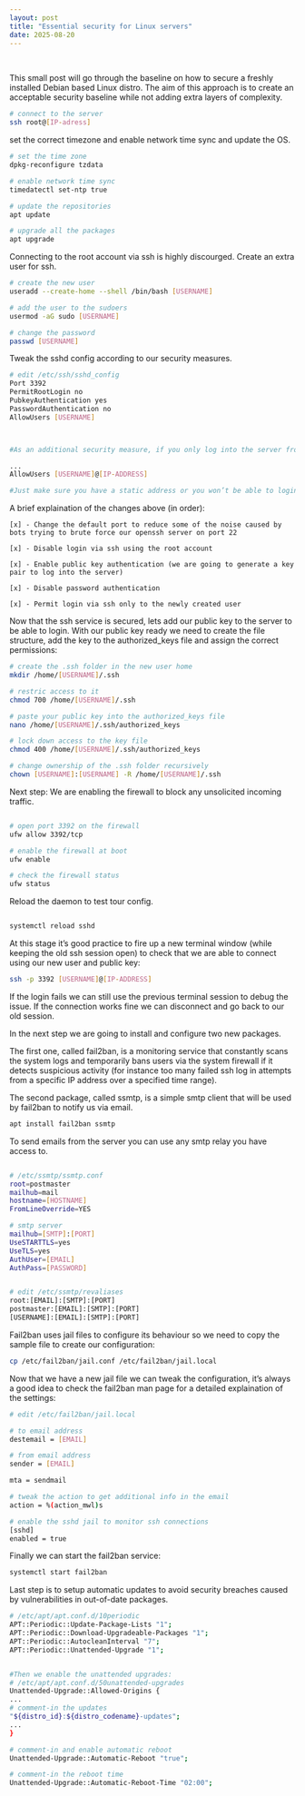 ```yaml
---
layout: post
title: "Essential security for Linux servers"
date: 2025-08-20
---
```


<br>

This small post will go through the baseline on how to secure a freshly installed Debian based Linux distro. The aim of this approach is to create an acceptable security baseline while not adding extra layers of complexity.

```sh
# connect to the server
ssh root@[IP-adress]

```

set the correct timezone and enable network time sync and update the OS.

```sh
# set the time zone
dpkg-reconfigure tzdata

# enable network time sync
timedatectl set-ntp true

# update the repositories
apt update

# upgrade all the packages
apt upgrade

```


Connecting to the root account via ssh is highly discourged. Create an extra user for ssh.

```sh
# create the new user
useradd --create-home --shell /bin/bash [USERNAME]

# add the user to the sudoers
usermod -aG sudo [USERNAME]

# change the password
passwd [USERNAME]

```


Tweak the sshd config according to our security measures.

```sh
# edit /etc/ssh/sshd_config
Port 3392
PermitRootLogin no
PubkeyAuthentication yes
PasswordAuthentication no
AllowUsers [USERNAME]



#As an additional security measure, if you only log into the server from a specific IP address, you can lock down the openssh service even more by changing the last line to this

...
AllowUsers [USERNAME]@[IP-ADDRESS]

#Just make sure you have a static address or you won’t be able to login into the server if your IP changes.
```

A brief explaination of the changes above (in order):

    [x] - Change the default port to reduce some of the noise caused by bots trying to brute force our openssh server on port 22

    [x] - Disable login via ssh using the root account

    [x] - Enable public key authentication (we are going to generate a key pair to log into the server)

    [x] - Disable password authentication

    [x] - Permit login via ssh only to the newly created user


Now that the ssh service is secured, lets add our public key to the server to be able to login. With our public key ready we need to create the file structure, add the key to the authorized_keys file and assign the correct permissions:


```sh
# create the .ssh folder in the new user home
mkdir /home/[USERNAME]/.ssh

# restric access to it
chmod 700 /home/[USERNAME]/.ssh

# paste your public key into the authorized_keys file
nano /home/[USERNAME]/.ssh/authorized_keys

# lock down access to the key file
chmod 400 /home/[USERNAME]/.ssh/authorized_keys

# change ownership of the .ssh folder recursively
chown [USERNAME]:[USERNAME] -R /home/[USERNAME]/.ssh


```
Next step: We are enabling the firewall to block any unsolicited incoming traffic.


```sh

# open port 3392 on the firewall
ufw allow 3392/tcp

# enable the firewall at boot
ufw enable

# check the firewall status
ufw status

```


Reload the daemon to test tour config.


```sh

systemctl reload sshd

```

At this stage it’s good practice to fire up a new terminal window (while keeping the old ssh session open) to check that we are able to connect using our new user and public key:

```sh
ssh -p 3392 [USERNAME]@[IP-ADDRESS]

```

If the login fails we can still use the previous terminal session to debug the issue. If the connection works fine we can disconnect and go back to our old session.


In the next step we are going to install and configure two new packages.

The first one, called fail2ban, is a monitoring service that constantly scans the system logs and temporarily bans users via the system firewall if it detects suspicious activity (for instance too many failed ssh log in attempts from a specific IP address over a specified time range).

The second package, called ssmtp, is a simple smtp client that will be used by fail2ban to notify us via email.


```sh
apt install fail2ban ssmtp

```

To send emails from the server you can use any smtp relay you have access to.

```sh

# /etc/ssmtp/ssmtp.conf
root=postmaster
mailhub=mail
hostname=[HOSTNAME]
FromLineOverride=YES

# smtp server
mailhub=[SMTP]:[PORT]
UseSTARTTLS=yes
UseTLS=yes
AuthUser=[EMAIL]
AuthPass=[PASSWORD]


# edit /etc/ssmtp/revaliases
root:[EMAIL]:[SMTP]:[PORT]
postmaster:[EMAIL]:[SMTP]:[PORT]
[USERNAME]:[EMAIL]:[SMTP]:[PORT]


```

Fail2ban uses jail files to configure its behaviour so we need to copy the sample file to create our configuration:

```sh
cp /etc/fail2ban/jail.conf /etc/fail2ban/jail.local

```

Now that we have a new jail file we can tweak the configuration, it’s always a good idea to check the fail2ban man page for a detailed explaination of the settings:

```sh
# edit /etc/fail2ban/jail.local

# to email address
destemail = [EMAIL]

# from email address
sender = [EMAIL]

mta = sendmail

# tweak the action to get additional info in the email
action = %(action_mwl)s

# enable the sshd jail to monitor ssh connections
[sshd]
enabled = true

```

Finally we can start the fail2ban service:

```sh
systemctl start fail2ban

```
Last step is to setup automatic updates to avoid security breaches caused by vulnerabilities in out-of-date packages.

```sh
# /etc/apt/apt.conf.d/10periodic
APT::Periodic::Update-Package-Lists "1";
APT::Periodic::Download-Upgradeable-Packages "1";
APT::Periodic::AutocleanInterval "7";
APT::Periodic::Unattended-Upgrade "1";


#Then we enable the unattended upgrades:
# /etc/apt/apt.conf.d/50unattended-upgrades
Unattended-Upgrade::Allowed-Origins {
...
# comment-in the updates
"${distro_id}:${distro_codename}-updates";
...
}

# comment-in and enable automatic reboot
Unattended-Upgrade::Automatic-Reboot "true";

# comment-in the reboot time
Unattended-Upgrade::Automatic-Reboot-Time "02:00";

```




